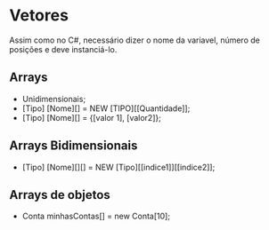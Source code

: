# Vetores

Assim como no C#, necessário dizer o nome da variavel, número de posições e deve instanciá-lo.  

## Arrays
- Unidimensionais;  
- [Tipo] [Nome][] = NEW [TIPO][[Quantidade]];  
- [Tipo] [Nome][] = {[valor 1], [valor2]};  

## Arrays Bidimensionais
- [Tipo] [Nome][][] = NEW [Tipo][[indice1]][[indice2]];  

## Arrays de objetos
- Conta minhasContas[] = new Conta[10];

